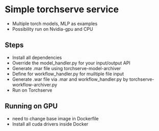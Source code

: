 # Simple torchserve service 
- Multiple torch models, MLP as examples
- Possibility run on Nvidia-gpu and CPU 

## Steps 
- Install all dependencies 
- Override the model_handler.py for your input/output API 
- Generate .mar file using torchserve-model-archiver 
- Define for workflow_handler.py for muiltiple file input 
- Generate .war file via .mar and workflow_handler.py by torchserve-workflow-archiver.py 
- Run on Torchserve 


## Running on GPU 
- need to change base image in Dockerfile 
- Install all cuda drivers inside Docker  